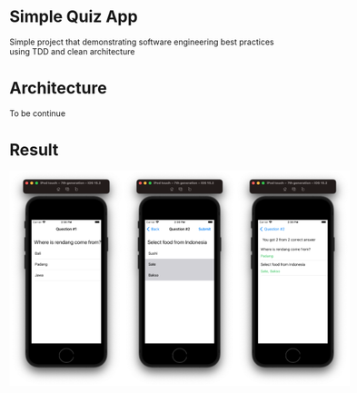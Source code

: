 # Simple Quiz App
Simple project that demonstrating software engineering best practices using TDD and clean architecture

# Architecture
To be continue

# Result
<div style="display:flex;flex-direction:row">
  <img src="QuizApp/promo/1.png" height="380" width="200" />
  <img src="QuizApp/promo/2.png" height="380" width="200" />
  <img src="QuizApp/promo/3.png" height="380" width="200" />
</div>
